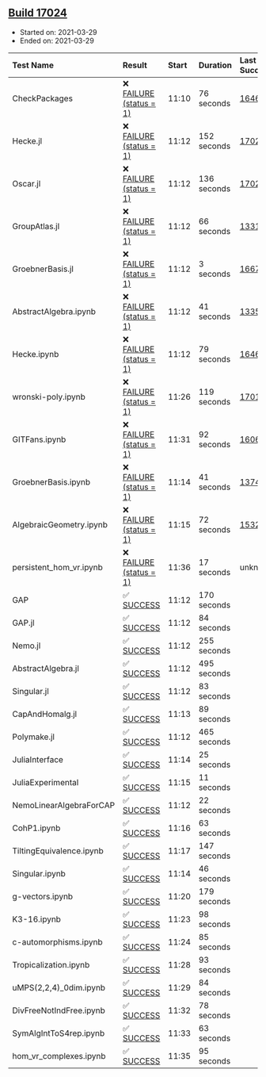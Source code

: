 ## [Build 17024](https://oscarci.mathematik.uni-kl.de/job/oscar/17024/)

* Started on: 2021-03-29
* Ended on: 2021-03-29

| Test Name    | Result | Start | Duration | Last Success | First Failure |
|:-------------|:-------|:------|:---------|:-------------|:--------------|
| CheckPackages | ❌ [FAILURE (status = 1)](https://oscarci.mathematik.uni-kl.de/job/oscar/17024/artifact/logs/build-17024/CheckPackages.log) | 11:10 | 76 seconds | [16463](https://oscarci.mathematik.uni-kl.de/job/oscar/16463/) | [16464](https://oscarci.mathematik.uni-kl.de/job/oscar/16464/) |
| Hecke.jl | ❌ [FAILURE (status = 1)](https://oscarci.mathematik.uni-kl.de/job/oscar/17024/artifact/logs/build-17024/Hecke.jl.log) | 11:12 | 152 seconds | [17022](https://oscarci.mathematik.uni-kl.de/job/oscar/17022/) | [17023](https://oscarci.mathematik.uni-kl.de/job/oscar/17023/) |
| Oscar.jl | ❌ [FAILURE (status = 1)](https://oscarci.mathematik.uni-kl.de/job/oscar/17024/artifact/logs/build-17024/Oscar.jl.log) | 11:12 | 136 seconds | [17022](https://oscarci.mathematik.uni-kl.de/job/oscar/17022/) | [17023](https://oscarci.mathematik.uni-kl.de/job/oscar/17023/) |
| GroupAtlas.jl | ❌ [FAILURE (status = 1)](https://oscarci.mathematik.uni-kl.de/job/oscar/17024/artifact/logs/build-17024/GroupAtlas.jl.log) | 11:12 | 66 seconds | [13311](https://oscarci.mathematik.uni-kl.de/job/oscar/13311/) | [13312](https://oscarci.mathematik.uni-kl.de/job/oscar/13312/) |
| GroebnerBasis.jl | ❌ [FAILURE (status = 1)](https://oscarci.mathematik.uni-kl.de/job/oscar/17024/artifact/logs/build-17024/GroebnerBasis.jl.log) | 11:12 | 3 seconds | [16676](https://oscarci.mathematik.uni-kl.de/job/oscar/16676/) | [16677](https://oscarci.mathematik.uni-kl.de/job/oscar/16677/) |
| AbstractAlgebra.ipynb | ❌ [FAILURE (status = 1)](https://oscarci.mathematik.uni-kl.de/job/oscar/17024/artifact/logs/build-17024/AbstractAlgebra.ipynb.log) | 11:12 | 41 seconds | [13355](https://oscarci.mathematik.uni-kl.de/job/oscar/13355/) | [13356](https://oscarci.mathematik.uni-kl.de/job/oscar/13356/) |
| Hecke.ipynb | ❌ [FAILURE (status = 1)](https://oscarci.mathematik.uni-kl.de/job/oscar/17024/artifact/logs/build-17024/Hecke.ipynb.log) | 11:12 | 79 seconds | [16463](https://oscarci.mathematik.uni-kl.de/job/oscar/16463/) | [16464](https://oscarci.mathematik.uni-kl.de/job/oscar/16464/) |
| wronski-poly.ipynb | ❌ [FAILURE (status = 1)](https://oscarci.mathematik.uni-kl.de/job/oscar/17024/artifact/logs/build-17024/wronski-poly.ipynb.log) | 11:26 | 119 seconds | [17010](https://oscarci.mathematik.uni-kl.de/job/oscar/17010/) | [17011](https://oscarci.mathematik.uni-kl.de/job/oscar/17011/) |
| GITFans.ipynb | ❌ [FAILURE (status = 1)](https://oscarci.mathematik.uni-kl.de/job/oscar/17024/artifact/logs/build-17024/GITFans.ipynb.log) | 11:31 | 92 seconds | [16068](https://oscarci.mathematik.uni-kl.de/job/oscar/16068/) | [16069](https://oscarci.mathematik.uni-kl.de/job/oscar/16069/) |
| GroebnerBasis.ipynb | ❌ [FAILURE (status = 1)](https://oscarci.mathematik.uni-kl.de/job/oscar/17024/artifact/logs/build-17024/GroebnerBasis.ipynb.log) | 11:14 | 41 seconds | [13748](https://oscarci.mathematik.uni-kl.de/job/oscar/13748/) | [13749](https://oscarci.mathematik.uni-kl.de/job/oscar/13749/) |
| AlgebraicGeometry.ipynb | ❌ [FAILURE (status = 1)](https://oscarci.mathematik.uni-kl.de/job/oscar/17024/artifact/logs/build-17024/AlgebraicGeometry.ipynb.log) | 11:15 | 72 seconds | [15322](https://oscarci.mathematik.uni-kl.de/job/oscar/15322/) | [15323](https://oscarci.mathematik.uni-kl.de/job/oscar/15323/) |
| persistent_hom_vr.ipynb | ❌ [FAILURE (status = 1)](https://oscarci.mathematik.uni-kl.de/job/oscar/17024/artifact/logs/build-17024/persistent_hom_vr.ipynb.log) | 11:36 | 17 seconds | unknown | unknown |
| GAP | ✅ [SUCCESS](https://oscarci.mathematik.uni-kl.de/job/oscar/17024/artifact/logs/build-17024/GAP.log) | 11:12 | 170 seconds |  |  |
| GAP.jl | ✅ [SUCCESS](https://oscarci.mathematik.uni-kl.de/job/oscar/17024/artifact/logs/build-17024/GAP.jl.log) | 11:12 | 84 seconds |  |  |
| Nemo.jl | ✅ [SUCCESS](https://oscarci.mathematik.uni-kl.de/job/oscar/17024/artifact/logs/build-17024/Nemo.jl.log) | 11:12 | 255 seconds |  |  |
| AbstractAlgebra.jl | ✅ [SUCCESS](https://oscarci.mathematik.uni-kl.de/job/oscar/17024/artifact/logs/build-17024/AbstractAlgebra.jl.log) | 11:12 | 495 seconds |  |  |
| Singular.jl | ✅ [SUCCESS](https://oscarci.mathematik.uni-kl.de/job/oscar/17024/artifact/logs/build-17024/Singular.jl.log) | 11:12 | 83 seconds |  |  |
| CapAndHomalg.jl | ✅ [SUCCESS](https://oscarci.mathematik.uni-kl.de/job/oscar/17024/artifact/logs/build-17024/CapAndHomalg.jl.log) | 11:13 | 89 seconds |  |  |
| Polymake.jl | ✅ [SUCCESS](https://oscarci.mathematik.uni-kl.de/job/oscar/17024/artifact/logs/build-17024/Polymake.jl.log) | 11:12 | 465 seconds |  |  |
| JuliaInterface | ✅ [SUCCESS](https://oscarci.mathematik.uni-kl.de/job/oscar/17024/artifact/logs/build-17024/JuliaInterface.log) | 11:14 | 25 seconds |  |  |
| JuliaExperimental | ✅ [SUCCESS](https://oscarci.mathematik.uni-kl.de/job/oscar/17024/artifact/logs/build-17024/JuliaExperimental.log) | 11:15 | 11 seconds |  |  |
| NemoLinearAlgebraForCAP | ✅ [SUCCESS](https://oscarci.mathematik.uni-kl.de/job/oscar/17024/artifact/logs/build-17024/NemoLinearAlgebraForCAP.log) | 11:12 | 22 seconds |  |  |
| CohP1.ipynb | ✅ [SUCCESS](https://oscarci.mathematik.uni-kl.de/job/oscar/17024/artifact/logs/build-17024/CohP1.ipynb.log) | 11:16 | 63 seconds |  |  |
| TiltingEquivalence.ipynb | ✅ [SUCCESS](https://oscarci.mathematik.uni-kl.de/job/oscar/17024/artifact/logs/build-17024/TiltingEquivalence.ipynb.log) | 11:17 | 147 seconds |  |  |
| Singular.ipynb | ✅ [SUCCESS](https://oscarci.mathematik.uni-kl.de/job/oscar/17024/artifact/logs/build-17024/Singular.ipynb.log) | 11:14 | 46 seconds |  |  |
| g-vectors.ipynb | ✅ [SUCCESS](https://oscarci.mathematik.uni-kl.de/job/oscar/17024/artifact/logs/build-17024/g-vectors.ipynb.log) | 11:20 | 179 seconds |  |  |
| K3-16.ipynb | ✅ [SUCCESS](https://oscarci.mathematik.uni-kl.de/job/oscar/17024/artifact/logs/build-17024/K3-16.ipynb.log) | 11:23 | 98 seconds |  |  |
| c-automorphisms.ipynb | ✅ [SUCCESS](https://oscarci.mathematik.uni-kl.de/job/oscar/17024/artifact/logs/build-17024/c-automorphisms.ipynb.log) | 11:24 | 85 seconds |  |  |
| Tropicalization.ipynb | ✅ [SUCCESS](https://oscarci.mathematik.uni-kl.de/job/oscar/17024/artifact/logs/build-17024/Tropicalization.ipynb.log) | 11:28 | 93 seconds |  |  |
| uMPS(2,2,4)_0dim.ipynb | ✅ [SUCCESS](https://oscarci.mathematik.uni-kl.de/job/oscar/17024/artifact/logs/build-17024/uMPS-2-2-4-_0dim.ipynb.log) | 11:29 | 84 seconds |  |  |
| DivFreeNotIndFree.ipynb | ✅ [SUCCESS](https://oscarci.mathematik.uni-kl.de/job/oscar/17024/artifact/logs/build-17024/DivFreeNotIndFree.ipynb.log) | 11:32 | 78 seconds |  |  |
| SymAlgIntToS4rep.ipynb | ✅ [SUCCESS](https://oscarci.mathematik.uni-kl.de/job/oscar/17024/artifact/logs/build-17024/SymAlgIntToS4rep.ipynb.log) | 11:33 | 63 seconds |  |  |
| hom_vr_complexes.ipynb | ✅ [SUCCESS](https://oscarci.mathematik.uni-kl.de/job/oscar/17024/artifact/logs/build-17024/hom_vr_complexes.ipynb.log) | 11:35 | 95 seconds |  |  |
